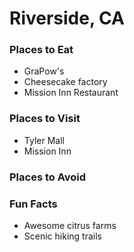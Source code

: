 # Riverside, CA

### Places to Eat
- GraPow's
- Cheesecake factory
- Mission Inn Restaurant

### Places to Visit
- Tyler Mall
- Mission Inn

### Places to Avoid

### Fun Facts
- Awesome citrus farms
- Scenic hiking trails
